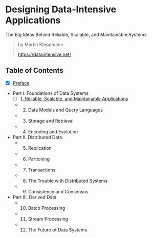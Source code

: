 # Designing Data-Intensive Applications

The Big Ideas Behind Reliable, Scalable, and Maintainable Systems

> by Martin Kleppmann
>
> <https://dataintensive.net/>

## Table of Contents

- [x] [Preface](./0_preface.md)
- Part I. Foundations of Data Systems
  - [ ] [1. Reliable, Scalable, and Maintainable Applications](./1_reliable_scalable_and_maintainable_applications.md)
  - 2. Data Models and Query Languages
  - 3. Storage and Retrieval
  - 4. Encoding and Evolution
- Part II. Distributed Data
  - 5. Replication
  - 6. Partioning
  - 7. Transactions
  - 8. The Trouble with Distributed Systems
  - 9. Consistency and Consensus
- Part III. Derived Data
  - 10. Batch Processing
  - 11. Stream Processing
  - 12. The Future of Data Systems
